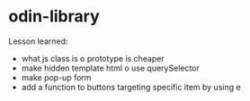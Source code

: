 # odin-library

Lesson learned:
- what js class is
  o prototype is cheaper
- make hidden template html
  o use querySelector
- make pop-up form
- add a function to buttons targeting specific item by using e